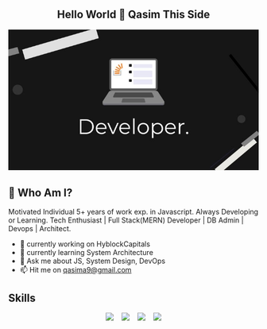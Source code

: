 <h2 align="center">Hello World 👋 Qasim This Side</h2>
<p align = "center">
<img src="https://raw.githubusercontent.com/assembler123/assembler123/main/k.jpeg" width="900">
</p>



## 🚀 Who Am I?

Motivated Individual 5+ years of work exp. in Javascript.
Always Developing or Learning.
Tech Enthusiast | Full Stack(MERN) Developer | DB Admin | Devops | Architect.

<ul>
<li>
 🔭 currently working on HyblockCapitals
</li>
<li>
 🌱 currently learning System Architecture
</li>
<li>
 💬 Ask me about JS, System Design, DevOps
</li>
<li>
📫 Hit me on <a href='mailto:qasima9@gmail.com'/>qasima9@gmail.com</a>
</li>
</ul>


## Skills
<p align="center">
<img src="https://upload.wikimedia.org/wikipedia/commons/thumb/9/99/Unofficial_JavaScript_logo_2.svg/60px-Unofficial_JavaScript_logo_2.svg.png">
&nbsp; &nbsp;<img src="https://upload.wikimedia.org/wikipedia/commons/thumb/9/93/MongoDB_Logo.svg/120px-MongoDB_Logo.svg.png">
&nbsp; &nbsp;<img src="https://upload.wikimedia.org/wikipedia/commons/thumb/a/a7/React-icon.svg/60px-React-icon.svg.png">
&nbsp; &nbsp;<img src="https://upload.wikimedia.org/wikipedia/commons/thumb/d/d9/Node.js_logo.svg/60px-Node.js_logo.svg.png">
</p>

